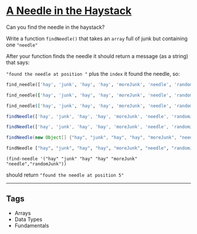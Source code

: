 # [A Needle in the Haystack](https://www.codewars.com/kata/56676e8fabd2d1ff3000000c)

Can you find the needle in the haystack?

Write a function `findNeedle()` that takes an `array` full of junk but containing one `"needle"`

After your function finds the needle it should return a message (as a string) that says:

`"found the needle at position "` plus the `index` it found the needle, so:

```python
find_needle(['hay', 'junk', 'hay', 'hay', 'moreJunk', 'needle', 'randomJunk'])
```

```ruby
find_needle(['hay', 'junk', 'hay', 'hay', 'moreJunk', 'needle', 'randomJunk'])
```

```elixir
find_needle(['hay', 'junk', 'hay', 'hay', 'moreJunk', 'needle', 'randomJunk'])
```

```javascript
findNeedle(['hay', 'junk', 'hay', 'hay', 'moreJunk', 'needle', 'randomJunk']);
```

```typescript
findNeedle(['hay', 'junk', 'hay', 'hay', 'moreJunk', 'needle', 'randomJunk']);
```

```java
findNeedle(new Object[] {"hay", "junk", "hay", "hay", "moreJunk", "needle", "randomJunk"})
```

```haskell
findNeedle ["hay", "junk", "hay", "hay", "moreJunk", "needle", "randomJunk"]
```

```racket
(find-needle '("hay" "junk" "hay" "hay" "moreJunk" "needle","randomJunk"))
```

should return `"found the needle at position 5"`

---

## Tags

- Arrays
- Data Types
- Fundamentals
